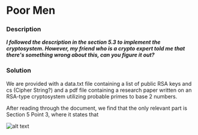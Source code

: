 # Poor Men

### Description
**_I followed the description in the section 5.3 to implement the cryptosystem. However, my friend who is a crypto expert told me that there's something wrong about this, can you figure it out?_**

### Solution

We are provided with a data.txt file containing a list of public RSA keys and cs (Cipher String?) and a pdf file containing a research paper written on an RSA-type cryptosystem utilizing probable primes to base 2 numbers.

After reading through the document, we find that the only relevant part is Section 5 Point 3, where it states that 

![alt text](./spectrogram.png)
